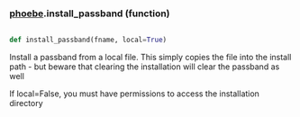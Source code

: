 ### [phoebe](phoebe.md).install_passband (function)


```py

def install_passband(fname, local=True)

```



Install a passband from a local file.  This simply copies the file into the
install path - but beware that clearing the installation will clear the
passband as well

If local=False, you must have permissions to access the installation directory

